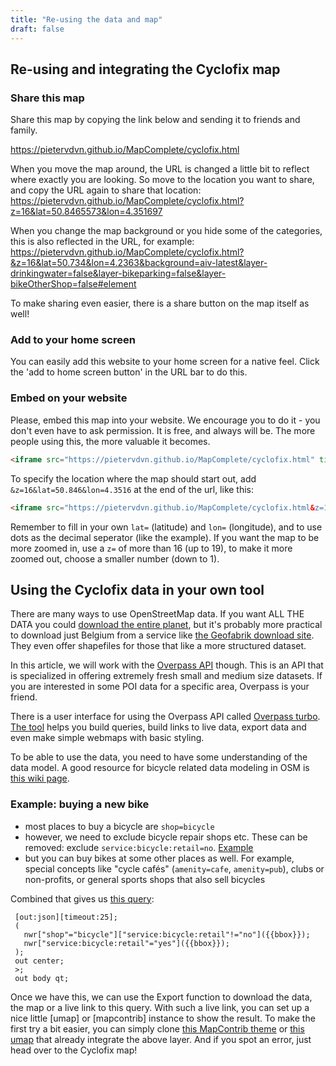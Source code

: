 ```yaml
---
title: "Re-using the data and map"
draft: false
---
```



## Re-using and integrating the Cyclofix map

### Share this map

Share this map by copying the link below and sending it to friends and family. 

https://pietervdvn.github.io/MapComplete/cyclofix.html

When you move the map around, the URL is changed a little bit to reflect where exactly you are looking. So move to the location you want to share, and copy the URL again to share that location:
https://pietervdvn.github.io/MapComplete/cyclofix.html?z=16&lat=50.8465573&lon=4.351697
 
When you change the map background or you hide some of the categories, this is also reflected in the URL, for example:
https://pietervdvn.github.io/MapComplete/cyclofix.html?&z=16&lat=50.734&lon=4.2363&background=aiv-latest&layer-drinkingwater=false&layer-bikeparking=false&layer-bikeOtherShop=false#element

To make sharing even easier, there is a share button on the map itself as well!


### Add to your home screen

You can easily add this website to your home screen for a native feel. Click the 'add to home screen button' in the URL bar to do this.

### Embed on your website

Please, embed this map into your website. We encourage you to do it - you don't even have to ask permission.
It is free, and always will be. The more people using this, the more valuable it becomes.

```html
<iframe src="https://pietervdvn.github.io/MapComplete/cyclofix.html" title="Cyclofix with MapComplete"></iframe>;
```

To specify the location where the map should start out, add `&z=16&lat=50.846&lon=4.3516` at the end of the url, like this:

```html
<iframe src="https://pietervdvn.github.io/MapComplete/cyclofix.html&z=16&lat=50.846&lon=4.3516" title="Cyclofix with MapComplete"></iframe>;
```

Remember to fill in your own `lat=` (latitude) and `lon=` (longitude), and to use dots as the decimal seperator (like the example).
If you want the map to be more zoomed in, use a `z=` of more than 16 (up to 19), to make it more zoomed out, choose a smaller number (down to 1).


## Using the Cyclofix data in your own tool

There are many ways to use OpenStreetMap data. If you want ALL THE DATA you could [download the entire planet](https://wiki.openstreetmap.org/wiki/Planet.osm), but it's probably more practical to download just Belgium from a service like [the Geofabrik download site](http://download.geofabrik.de/europe/belgium.html). They even offer shapefiles for those that like a more structured dataset.

In this article, we will work with the [Overpass API](https://wiki.openstreetmap.org/wiki/Overpass_API) though. This is an API that is specialized in offering extremely fresh small and medium size datasets. If you are interested in some POI data for a specific area, Overpass is your friend.

There is a user interface for using the Overpass API called [Overpass turbo](https://wiki.openstreetmap.org/wiki/Overpass_turbo). [The tool](http://overpass-turbo.eu/) helps you build queries, build links to live data, export data and even make simple webmaps with basic styling. 

To be able to use the data, you need to have some understanding of the data model. A good resource for bicycle related data modeling in OSM is [this wiki page](https://wiki.openstreetmap.org/wiki/Bicycle).



### Example: buying a new bike

- most places to buy a bicycle are `shop=bicycle`
- however, we need to exclude bicycle repair shops etc. These can be removed: exclude `service:bicycle:retail=no`. [Example](http://overpass-turbo.eu/s/Wvy)
- but you can buy bikes at some other places as well. For example, special concepts like "cycle cafés" (`amenity=cafe`, `amenity=pub`), clubs or non-profits, or general sports shops that also sell bicycles

Combined that gives us [this query](http://overpass-turbo.eu/s/WAE):

```
 [out:json][timeout:25];
 (
   nwr["shop"="bicycle"]["service:bicycle:retail"!="no"]({{bbox}});
   nwr["service:bicycle:retail"="yes"]({{bbox}});
 );
 out center;
 >;
 out body qt;
```

Once we have this, we can use the Export function to download the data, the map or a live link to this query. With such a live link, you can set up a nice little [umap] or [mapcontrib] instance to show the result. To make the first try a bit easier, you can simply clone [this MapContrib theme](https://www.mapcontrib.xyz/t/777329-Places_to_buy_a_biycle) or [this umap](http://umap.openstreetmap.fr/nl/map/places-to-buy-a-bicycle_485217) that already integrate the above layer. And if you spot an error, just head over to the Cyclofix map!



